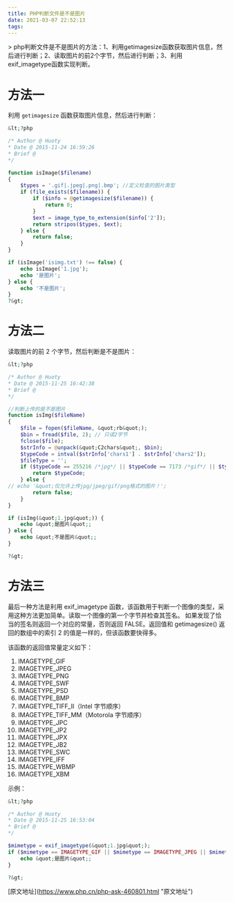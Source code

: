 ```yaml
---
title: PHP判断文件是不是图片
date: 2021-03-07 22:52:13
tags:
---
```


&gt; php判断文件是不是图片的方法：1、利用getimagesize函数获取图片信息，然后进行判断；2、读取图片的前2个字节，然后进行判断；3、利用exif_imagetype函数实现判断。

# 方法一

利用 `getimagesize` 函数获取图片信息，然后进行判断：

```php
&lt;?php

/* Author @ Huoty
* Date @ 2015-11-24 16:59:26
* Brief @
*/

function isImage($filename)
{
    $types = '.gif|.jpeg|.png|.bmp'; //定义检查的图片类型
    if (file_exists($filename)) {
        if ($info = @getimagesize($filename)) {
            return 0;
        }
        $ext = image_type_to_extension($info['2']);
        return stripos($types, $ext);
    } else {
        return false;
    }
}

if (isImage('isimg.txt') !== false) {
    echo isImage('1.jpg');
    echo '是图片';
} else {
    echo '不是图片';
}
?&gt;
```

# 方法二

读取图片的前 2 个字节，然后判断是不是图片：

```php
&lt;?php

/* Author @ Huoty
* Date @ 2015-11-25 16:42:38
* Brief @
*/

//判断上传的是不是图片
function isImg($fileName)
{
    $file = fopen($fileName, &quot;rb&quot;);
    $bin = fread($file, 2); // 只读2字节
    fclose($file);
    $strInfo = @unpack(&quot;C2chars&quot;, $bin);
    $typeCode = intval($strInfo['chars1'] . $strInfo['chars2']);
    $fileType = '';
    if ($typeCode == 255216 /*jpg*/ || $typeCode == 7173 /*gif*/ || $typeCode == 13780 /*png*/) {
        return $typeCode;
    } else {
// echo '&quot;仅允许上传jpg/jpeg/gif/png格式的图片！';
        return false;
    }
}

if (isImg(&quot;1.jpg&quot;)) {
    echo &quot;是图片&quot;;
} else {
    echo &quot;不是图片&quot;;
}

?&gt;
```

# 方法三

最后一种方法是利用 exif_imagetype 函数，该函数用于判断一个图像的类型，采用这种方法更加简单。读取一个图像的第一个字节并检查其签名。 如果发现了恰当的签名则返回一个对应的常量，否则返回 FALSE。返回值和 getimagesize() 返回的数组中的索引 2 的值是一样的，但该函数要快得多。

该函数的返回值常量定义如下：

1. IMAGETYPE_GIF
2. IMAGETYPE_JPEG
3. IMAGETYPE_PNG
4. IMAGETYPE_SWF
5. IMAGETYPE_PSD
6. IMAGETYPE_BMP
7. IMAGETYPE_TIFF_II（Intel 字节顺序）
8. IMAGETYPE_TIFF_MM（Motorola 字节顺序）
9. IMAGETYPE_JPC
10. IMAGETYPE_JP2
11. IMAGETYPE_JPX
12. IMAGETYPE_JB2
13. IMAGETYPE_SWC
14. IMAGETYPE_IFF
15. IMAGETYPE_WBMP
16. IMAGETYPE_XBM

示例：

```php
&lt;?php

/* Author @ Huoty
* Date @ 2015-11-25 16:53:04
* Brief @
*/

$mimetype = exif_imagetype(&quot;1.jpg&quot;);
if ($mimetype == IMAGETYPE_GIF || $mimetype == IMAGETYPE_JPEG || $mimetype == IMAGETYPE_PNG || $mimetype == IMAGETYPE_BMP) {
    echo &quot;是图片&quot;;
}

?&gt;
```

[原文地址](https://www.php.cn/php-ask-460801.html &quot;原文地址&quot;)